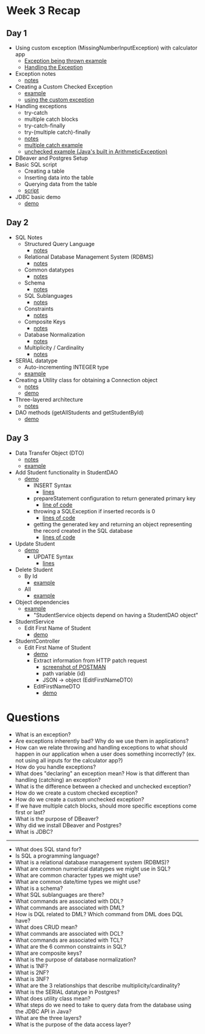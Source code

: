# Week 3 Recap

## Day 1
* Using custom exception (MissingNumberInputException) with calculator app
    - [Exception being thrown example](https://github.com/211018jwa/training/blob/main/week-3/day-1/my-calculator-app-using-exceptions/src/main/java/com/revature/service/ArithmeticService.java#L14-L32)
    - [Handling the Exception](https://github.com/211018jwa/training/blob/main/week-3/day-1/my-calculator-app-using-exceptions/src/main/java/com/revature/controller/ArithmeticController.java#L30-L34)
* Exception notes
    - [notes](https://github.com/211018jwa/training/blob/main/week-3/day-1/ExceptionDemo/src/com/revature/app/Application.java#L31-L76)
* Creating a Custom Checked Exception
    - [example](https://github.com/211018jwa/training/blob/main/week-3/day-1/ExceptionDemo/src/com/revature/exceptions/DivideByZeroException.java#L3-L26)
    - [using the custom exception](https://github.com/211018jwa/training/blob/main/week-3/day-1/ExceptionDemo/src/com/revature/app/CheckedDemo.java#L81-L92)
* Handling exceptions
    - try-catch
    - multiple catch blocks
    - try-catch-finally
    - try-(multiple catch)-finally
    - [notes](https://github.com/211018jwa/training/blob/main/week-3/day-1/ExceptionDemo/src/com/revature/app/CheckedDemo.java#L55-L76)
    - [multiple catch example](https://github.com/211018jwa/training/blob/main/week-3/day-1/ExceptionDemo/src/com/revature/app/CheckedDemo.java#L9-L53)
    - [unchecked example (Java's built in ArithmeticException)](https://github.com/211018jwa/training/blob/main/week-3/day-1/ExceptionDemo/src/com/revature/app/UncheckedDemo.java#L7-L22)
* DBeaver and Postgres Setup
* Basic SQL script
    - Creating a table
    - Inserting data into the table
    - Querying data from the table
    - [script](https://github.com/211018jwa/training/blob/main/week-3/day-1/student-script.sql#L1-L33)
* JDBC basic demo
    - [demo](https://github.com/211018jwa/training/blob/main/week-3/day-1/jdbc-demo-1/src/main/java/com/revature/demo/Application.java)

## Day 2
* SQL Notes
    - Structured Query Language
        - [notes](https://github.com/211018jwa/training/blob/main/week-3/day-2/sql-notes.md#sql-structured-query-language)
    - Relational Database Management System (RDBMS)
        - [notes](https://github.com/211018jwa/training/blob/main/week-3/day-2/sql-notes.md#relational-database-management-system-rdbms)
    - Common datatypes
        - [notes](https://github.com/211018jwa/training/blob/main/week-3/day-2/sql-notes.md#common-datatypes)
    - Schema
        - [notes](https://github.com/211018jwa/training/blob/main/week-3/day-2/sql-notes.md#schema)
    - SQL Sublanguages
        - [notes](https://github.com/211018jwa/training/blob/main/week-3/day-2/sql-notes.md#sql-sublanguages)
    - Constraints
        - [notes](https://github.com/211018jwa/training/blob/main/week-3/day-2/sql-notes.md#constraints)
    - Composite Keys
        - [notes](https://github.com/211018jwa/training/blob/main/week-3/day-2/sql-notes.md#composite-keys)
    - Database Normalization
        - [notes](https://github.com/211018jwa/training/blob/main/week-3/day-2/sql-notes.md#database-normalization)
    - Multiplicity / Cardinality
        - [notes](https://github.com/211018jwa/training/blob/main/week-3/day-2/sql-notes.md#multiplicity--cardinality)
* SERIAL datatype
    - Auto-incrementing INTEGER type
    - [example](https://github.com/211018jwa/training/blob/main/week-3/day-2/student-script.sql#L8)
* Creating a Utility class for obtaining a Connection object
    - [notes](https://github.com/211018jwa/training/blob/main/week-3/day-2/jdbc-demo-2/src/main/java/com/revature/util/JDBCUtility.java#L15-L21)
    - [demo](https://github.com/211018jwa/training/blob/main/week-3/day-2/jdbc-demo-2/src/main/java/com/revature/util/JDBCUtility.java#L9-L35)
* Three-layered architecture
    - [notes](https://github.com/211018jwa/training/blob/main/week-3/day-2/jdbc-demo-2/src/main/java/com/revature/dao/StudentDAO.java#L13-L21)
* DAO methods (getAllStudents and getStudentById)
    - [demo](https://github.com/211018jwa/training/blob/main/week-3/day-2/jdbc-demo-2/src/main/java/com/revature/dao/StudentDAO.java#L43-L107)

## Day 3
* Data Transfer Object (DTO)
    - [notes](https://github.com/211018jwa/training/blob/main/week-3/day-3/jdbc-demo-2/src/main/java/com/revature/dto/AddOrUpdateStudentDTO.java#L5-L15)
    - [example](https://github.com/211018jwa/training/blob/main/week-3/day-3/jdbc-demo-2/src/main/java/com/revature/dto/AddOrUpdateStudentDTO.java#L17-L94)
* Add Student functionality in StudentDAO
    - [demo](https://github.com/211018jwa/training/blob/main/week-3/day-3/jdbc-demo-2/src/main/java/com/revature/dao/StudentDAO.java#L35-L72)
        - INSERT Syntax
            - [lines](https://github.com/211018jwa/training/blob/main/week-3/day-3/jdbc-demo-2/src/main/java/com/revature/dao/StudentDAO.java#L43-L44)
        - prepareStatement configuration to return generated primary key
            - [line of code](https://github.com/211018jwa/training/blob/main/week-3/day-3/jdbc-demo-2/src/main/java/com/revature/dao/StudentDAO.java#L46)
        - throwing a SQLException if inserted records is 0
            - [lines of code](https://github.com/211018jwa/training/blob/main/week-3/day-3/jdbc-demo-2/src/main/java/com/revature/dao/StudentDAO.java#L53-L59)
        - getting the generated key and returning an object representing the record created in the SQL database
            - [lines of code](https://github.com/211018jwa/training/blob/main/week-3/day-3/jdbc-demo-2/src/main/java/com/revature/dao/StudentDAO.java#L61-L69)
* Update Student
    - [demo](https://github.com/211018jwa/training/blob/main/week-3/day-3/jdbc-demo-2/src/main/java/com/revature/dao/StudentDAO.java#L140-L170)
        - UPDATE Syntax
            - [lines](https://github.com/211018jwa/training/blob/main/week-3/day-3/jdbc-demo-2/src/main/java/com/revature/dao/StudentDAO.java#L145-L151)
* Delete Student
    - By Id
        - [example](https://github.com/211018jwa/training/blob/main/week-3/day-3/jdbc-demo-2/src/main/java/com/revature/dao/StudentDAO.java#L179-L195)
    - All
        - [example](https://github.com/211018jwa/training/blob/main/week-3/day-3/jdbc-demo-2/src/main/java/com/revature/dao/StudentDAO.java#L197-L211)
* Object dependencies
    - [example](https://github.com/211018jwa/training/blob/main/week-3/day-3/jdbc-demo-2/src/main/java/com/revature/service/StudentService.java#L12-L22)
        - "StudentService objects depend on having a StudentDAO object"
* StudentService
    - Edit First Name of Student
        - [demo](https://github.com/211018jwa/training/blob/main/week-3/day-3/jdbc-demo-2/src/main/java/com/revature/service/StudentService.java#L24-L55)
* StudentController
    - Edit First Name of Student
        - [demo](https://github.com/211018jwa/training/blob/main/week-3/day-3/jdbc-demo-2/src/main/java/com/revature/controller/StudentController.java#L19-L30)
        - Extract information from HTTP patch request
            - [screenshot of POSTMAN](https://github.com/211018jwa/training/tree/main/week-3/day-3/patch-request-firstname.png)
            - path variable (id)
            - JSON -> object (EditFirstNameDTO)
        - EditFirstNameDTO
            - [demo](https://github.com/211018jwa/training/blob/main/week-3/day-3/jdbc-demo-2/src/main/java/com/revature/dto/EditFirstNameDTO.java)
        

# Questions
* What is an exception?
* Are exceptions inherently bad? Why do we use them in applications?
* How can we relate throwing and handling exceptions to what should happen in our application when a user does something incorrectly? (ex. not using all inputs for the calculator app?)
* How do you handle exceptions?
* What does "declaring" an exception mean? How is that different than handling (catching) an exception?
* What is the difference between a checked and unchecked exception?
* How do we create a custom checked exception?
* How do we create a custom unchecked exception?
* If we have multiple catch blocks, should more specific exceptions come first or last?
* What is the purpose of DBeaver?
* Why did we install DBeaver and Postgres?
* What is JDBC?
---
* What does SQL stand for?
* Is SQL a programming language?
* What is a relational database management system (RDBMS)?
* What are common numerical datatypes we might use in SQL?
* What are common character types we might use?
* What are common date/time types we might use?
* What is a schema?
* What SQL sublanguages are there?
* What commands are associated with DDL?
* What commands are associated with DML?
* How is DQL related to DML? Which command from DML does DQL have?
* What does CRUD mean?
* What commands are associated with DCL?
* What commands are associated with TCL?
* What are the 6 common constraints in SQL?
* What are composite keys?
* What is the purpose of database normalization?
* What is 1NF?
* What is 2NF?
* What is 3NF?
* What are the 3 relationships that describe multiplicity/cardinality?
* What is the SERIAL datatype in Postgres?
* What does utility class mean?
* What steps do we need to take to query data from the database using the JDBC API in Java?
* What are the three layers?
* What is the purpose of the data access layer?

